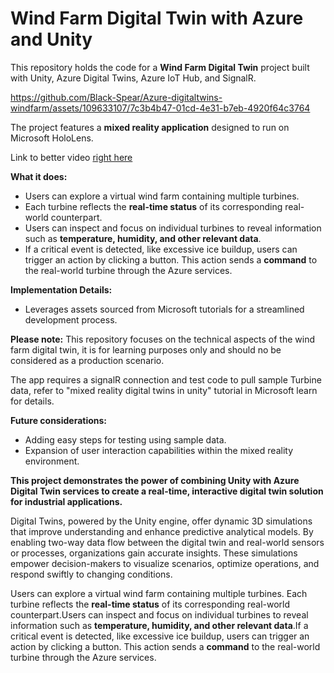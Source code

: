 ﻿# Wind Farm Digital Twin with Azure and Unity

This repository holds the code for a **Wind Farm Digital Twin** project built with Unity, Azure Digital Twins, Azure IoT Hub, and SignalR. 



https://github.com/Black-Spear/Azure-digitaltwins-windfarm/assets/109633107/7c3b4b47-01cd-4e31-b7eb-4920f64c3764



The project features a **mixed reality application** designed to run on Microsoft HoloLens.  

Link to better video [right here](https://www.linkedin.com/posts/mohamedashrefbna_unity-mr-ar-activity-7176132148221927425--Eaj?utm_source=share&utm_medium=member_desktop)

**What it does:**

* Users can explore a virtual wind farm containing multiple turbines.
* Each turbine reflects the **real-time status** of its corresponding real-world counterpart.
* Users can inspect and focus on individual turbines to reveal information such as **temperature, humidity, and other relevant data**.
* If a critical event is detected, like excessive ice buildup, users can trigger an action by clicking a button. This action sends a **command** to the real-world turbine through the Azure services.

**Implementation Details:**

* Leverages assets sourced from Microsoft tutorials for a streamlined development process.

**Please note:** This repository focuses on the technical aspects of the wind farm digital twin, it is for learning purposes only and should no be considered as a production scenario.

The app requires a signalR connection and test code to pull sample Turbine data, refer to "mixed reality digital twins in unity" tutorial in Microsoft learn for details.

**Future considerations:**

* Adding easy steps for testing using sample data.
* Expansion of user interaction capabilities within the mixed reality environment.

**This project demonstrates the power of combining Unity with Azure Digital Twin services to create a real-time, interactive digital twin solution for industrial applications.**

Digital Twins, powered by the Unity engine, offer dynamic 3D simulations that improve understanding and enhance predictive analytical models. By enabling two-way data flow between the digital twin and real-world sensors or processes, organizations gain accurate insights. These simulations empower decision-makers to visualize scenarios, optimize operations, and respond swiftly to changing conditions.

Users can explore a virtual wind farm containing multiple turbines. Each turbine reflects the **real-time status** of its corresponding real-world counterpart.Users can inspect and focus on individual turbines to reveal information such as **temperature, humidity, and other relevant data**.If a critical event is detected, like excessive ice buildup, users can trigger an action by clicking a button. This action sends a **command** to the real-world turbine through the Azure services.
